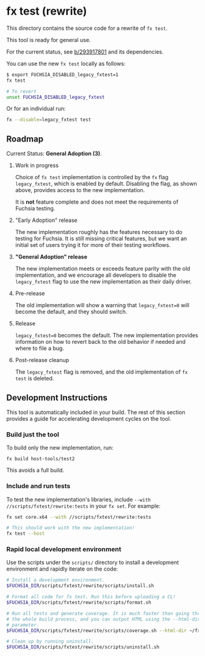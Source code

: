 # fx test (rewrite)

This directory contains the source code for a rewrite of `fx test`.

This tool is ready for general use.

For the current status, see [b/293917801](http://b/293917801) and its dependencies.

You can use the new `fx test` locally as follows:

```bash
$ export FUCHSIA_DISABLED_legacy_fxtest=1
fx test

# To revert
unset FUCHSIA_DISABLED_legacy_fxtest
```

Or for an individual run:

```bash
fx --disable=legacy_fxtest test
```

## Roadmap

Current Status: **General Adoption (3)**.

1. Work in progress

   Choice of `fx test` implementation is controlled by the `fx`
   flag `legacy_fxtest`, which is enabled by default. Disabling the
   flag, as shown above, provides access to the new implementation.

   It is **not** feature complete and does not meet the requirements
   of Fuchsia testing.

1. "Early Adoption" release

   The new implementation roughly has the features necessary to
   do testing for Fuchsia. It is still missing critical features,
   but we want an initial set of users trying it for more of their
   testing workflows.

1. **"General Adoption" release**

   The new implementation meets or exceeds feature parity with the
   old implementation, and we encourage all developers to disable
   the `legacy_fxtest` flag to use the new implementation as their
   daily driver.

1. Pre-release

   The old implementation will show a warning that `legacy_fxtest=0`
   will become the default, and they should switch.

1. Release

   `legacy_fxtest=0` becomes the default. The new implementation
   provides information on how to revert back to the old behavior
   if needed and where to file a bug.

1. Post-release cleanup

   The `legacy_fxtest` flag is removed, and the old implementation
   of `fx test` is deleted.

## Development Instructions

This tool is automatically included in your build. The rest of this
section provides a guide for accelerating development cycles on the
tool.

### Build just the tool

To build only the new implementation, run:

```
fx build host-tools/test2
```

This avoids a full build.

### Include and run tests

To test the new implementation's libraries, include
`--with //scripts/fxtest/rewrite:tests` in your `fx set`.
For example:

```bash
fx set core.x64 --with //scripts/fxtest/rewrite:tests

# This should work with the new implementation!
fx test --host
```

### Rapid local development environment

Use the scripts under the `scripts/` directory to install a development
environment and rapidly iterate on the code:

```bash
# Install a development environment.
$FUCHSIA_DIR/scripts/fxtest/rewrite/scripts/install.sh

# Format all code for fx test. Run this before uploading a CL!
$FUCHSIA_DIR/scripts/fxtest/rewrite/scripts/format.sh

# Run all tests and generate coverage. It is much faster than going through
# the whole build process, and you can output HTML using the --html-dir
# parameter.
$FUCHSIA_DIR/scripts/fxtest/rewrite/scripts/coverage.sh --html-dir ~/fxtest-python-coverage

# Clean up by running uninstall.
$FUCHSIA_DIR/scripts/fxtest/rewrite/scripts/uninstall.sh
```
